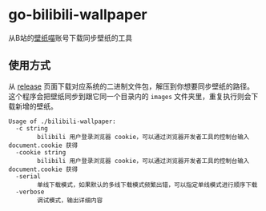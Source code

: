 # go-bilibili-wallpaper

从B站的[壁纸喵](https://space.bilibili.com/6823116)账号下载同步壁纸的工具

## 使用方式

从 [release](https://github.com/AyakuraYuki/go-bilibili-wallpaper/releases) 页面下载对应系统的二进制文件包，解压到你想要同步壁纸的路径。这个程序会把壁纸同步到跟它同一个目录内的 `images` 文件夹里，重复执行则会下载新增的壁纸。

```text
Usage of ./bilibili-wallpaper:
  -c string
        bilibili 用户登录浏览器 cookie，可以通过浏览器开发者工具的控制台输入 document.cookie 获得
  -cookie string
        bilibili 用户登录浏览器 cookie，可以通过浏览器开发者工具的控制台输入 document.cookie 获得
  -serial
        单线下载模式，如果默认的多线下载模式频繁出错，可以指定单线模式进行顺序下载
  -verbose
        调试模式，输出详细内容
```

